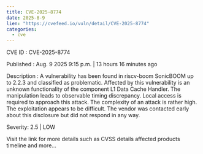 ```yaml
--- 
title: CVE-2025-8774
date: 2025-8-9
lien: "https://cvefeed.io/vuln/detail/CVE-2025-8774"
categories:
  - cve
---
```


CVE ID : CVE-2025-8774

Published :  Aug. 9
2025
9:15 p.m. | 13 hours
16 minutes ago

Description : A vulnerability has been found in riscv-boom SonicBOOM up to 2.2.3 and classified as problematic. Affected by this vulnerability is an unknown functionality of the component L1 Data Cache Handler. The manipulation leads to observable timing discrepancy. Local access is required to approach this attack. The complexity of an attack is rather high. The exploitation appears to be difficult. The vendor was contacted early about this disclosure but did not respond in any way.

Severity: 2.5 | LOW

Visit the link for more details
such as CVSS details
affected products
timeline
and more...
